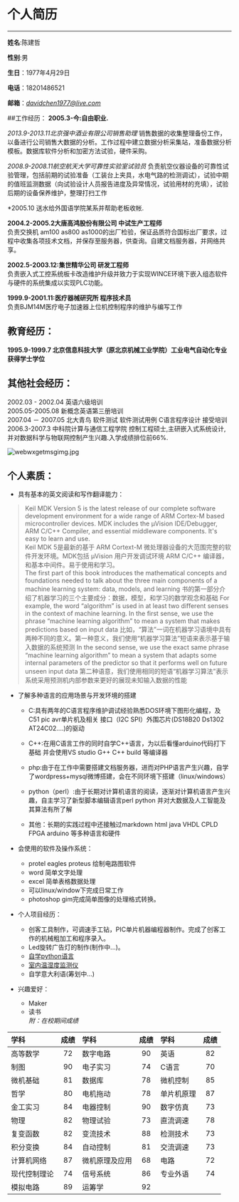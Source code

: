 # 个人简历
---------------------                                           
**姓名**:陈建哲  

**性别**:男  

**生日**：1977年4月29日  

**电话**：18201486521

**邮箱**：*davidchen1977@live.com*

##工作经历： 
**2005.3-今:自由职业.**

*2013.9-2013.11北京强中酒业有限公司销售助理* 
销售数据的收集整理备份工作，以备进行公司销售大数据的分析。工作过程中建立数据分析采集站，准备数据分析模板。数据库软件分析和加密方法试验，硬件采购。

*2008.9-2008.11航空航天大学可靠性实验室试验员*
负责航空仪器设备的可靠性试验管理，包括前期的试验准备（工装台上夹具，水电气路的检测调试），试验中期的值班监测数据（向试验设计人员报告进度及异常情况，试验用材的充填），试验后期的设备保养维护，整理打扫工作

*2005.10 送水给外国语学院某系并帮助老板收帐.

**2004.2-2005.2大唐高鸿股份有限公司 中试生产工程师**  
负责交换机 am100 as800 as1000的出厂检验，保证品质符合国标出厂要求，过程中收集各项技术文档，并保存至服务器，供查询。自建文档服务器，并网络共享。

**2002.5-2003.12:集世精华公司 研发工程师**  
负责嵌入式工控系统板卡改造维护升级并致力于实现WINCE环境下嵌入组态软件与硬件的系统集成以实现PLC功能。

**1999.9-2001.11:医疗器械研究所 程序技术员**  
负责BJM14M医疗电子加速器上位机控制程序的维护与编写工作


## 教育经历：  
**1995.9-1999.7  北京信息科技大学（原北京机械工业学院）工业电气自动化专业 获得学士学位**   

## 其他社会经历：  
2002.03 - 2002.04 	英语六级培训  
2005.05-2005.08  新概念英语第三册培训  
2007.04 － 2007.05	北大青鸟 软件测试 软件测试用例 C语言程序设计 接受培训
2006.3-2007.3  中科院计算与通信工程学院  控制工程硕士,主研嵌入式系统设计,并对数据科学与物联网控制产生兴趣.入学成绩排位前66%.

![webwxgetmsgimg.jpg](https://upload-images.jianshu.io/upload_images/4461933-f7e0e65fac413b07.jpg?imageMogr2/auto-orient/strip%7CimageView2/2/w/1240)

## 个人素质：  
- 具有基本的英文阅读和写作翻译能力：  
>Keil MDK Version 5 is the latest release of our complete software development environment for a wide range of ARM Cortex-M based microcontroller devices. MDK includes the µVision IDE/Debugger, ARM C/C++ Compiler, and essential middleware components. It's easy to learn and use.  
>Keil MDK 5是最新的基于 ARM Cortext-M 微处理器设备的大范围完整的软件开发环境。MDK包括 µVision 用户开发调试环境 ARM C/C++ 编译器，和基本中间件。易于使用和学习。  
> The first part of this book introduces the mathematical concepts and foundations needed to talk about the three main components of a machine learning system: data, models, and learning
>书的第一部分介绍了机器学习的三个主要成分：数据，模型，和学习的数学观念和基础
>For example, the word “algorithm” is used in at least two different senses in the context of machine learning. In the first sense, we use the phrase “machine learning algorithm” to mean a system that makes predictions based on input data
>比如，“算法”一词在机器学习语境中具有两种不同的意义。第一种意义，我们使用“机器学习算法”短语来表示基于输入数据的系统预测
>In the second sense, we use the exact same phrase “machine learning algorithm” to mean a system that adapts some internal parameters of the predictor so that it performs well on future unseen input data
>第二种语意，我们使用相同的短语“机器学习算法”表示系统采用预测机内部参数来更好的展现未知输入数据的性能

- 了解多种语言的应用场景与开发环境的搭建
    + C:具有两年的C语言程序维护调试经验熟悉DOS环境下图形化编程，及C51 pic avr单片机及相关      接口（I2C SPI）外围芯片(DS18B20 Ds1302 AT24C02....)的驱动  

    + C++:在用C语言工作的同时自学C++语言，为以后看懂arduino代码打下基础 并会使用VS studio  G++ C++ build  等编译器

    + php:由于在工作中需要搭建文档服务器，进而对PHP语言产生兴趣，自学了wordpress+mysql微博搭建，会在不同环境下搭建（linux/windows）

    + python（perl）:由于长期对计算机语言的阅读，逐渐对计算机语言产生兴趣，自主学习了新型脚本编辑语言perl python 并对大数据及人工智能及其算法有所了解

    + 其他：长期的实践过程中还接触过markdown html java VHDL CPLD FPGA arduino 等多种语言和硬件

- 会使用的软件及操作系统：
    + protel eagles proteus 绘制电路图软件
    + word 简单文字处理
    + excel 简单表格数据处理
    + 可以linux/window下完成日常工作
    + photoshop gim完成简单图像的处理格式转换。

- 个人项目经历：
    + 创客工具制作，可调速手工钻，PIC单片机器编程器制作。完成了创客工作的机械粗加工和程序录入。
    + Led旋转广告灯的制作(制作中...)。
    + [自学python语言](https://github.com/teddyand/david)
    <!--+ [两轮小车电路图:](https://github.com/teddyand/balance-vehicle)完成中...-->
    <!--:+ 个人借阅[my_book](https://github.com/teddyand/conda)兴趣数据分析完成中...-->
    <!--:+ 卡尔曼滤波,贝叶斯统计,傅立叶滤波,PID [algorithm](https://github.com/teddyand/david)熟悉中...-->
    + [室内温湿度监测仪](https://www.jianshu.com/p/11808de7922f)
    + 自学意大利语(筹划中...)
    
- 兴趣爱好：
    + Maker     
    + 读书    
*附：在校期间成绩*  

| 学科 |成绩| 学科 |成绩|学科|成绩|
| :---   |  :---:   | :--- | :---:  | :---- | :----: |
| 高等数学    |  72     |  数字电路   | 90  |英语| 82|
| 制图    |  90     |  电子实习   |  74 | C语言 | 70 |  
|微机基础|81 |数据库 | 78 |微机控制|85|  
|哲学|80|电机拖动|78|单片机原理|87|
|金工实习|84|电器控制|90|数字仿真|73|  
|物理|82|物理试验|73|直流调速|78|  
|复变函数|82|变流技术|88|检测技术|73|  
|积分变换|84|自动控制|81|交流调速|73|
|计算机网络|87|微机原理及应用|68|电路|72|
|现代控制理论|74|信号系统|86|专业外语|74|
|模拟电路|89|运筹学|92|||
